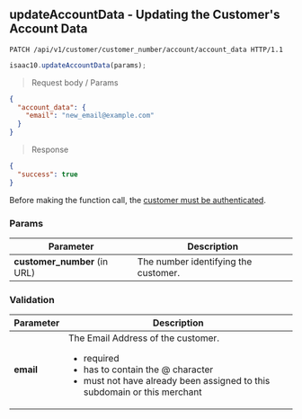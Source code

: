 ## updateAccountData - Updating the Customer's Account Data

```http
PATCH /api/v1/customer/customer_number/account/account_data HTTP/1.1
```

```javascript
isaac10.updateAccountData(params);
```

> Request body / Params

```json
{
  "account_data": {
    "email": "new_email@example.com"
  }
}
```


> Response

```json
{
  "success": true
}
```


<aside class="success">
Before making the function call, the <a href="#customer-authentication">customer must be authenticated</a>.
</aside>

### Params

Parameter | Description
----------|-------------
**customer_number** (in URL) | The number identifying the customer.  

### Validation
Parameter | Description
----------|-------------
**email** | The Email Address of the customer. <ul> <li>required</li> <li>has to contain the @ character</li> <li>must not have already been assigned to this subdomain or this merchant</li> </ul>
